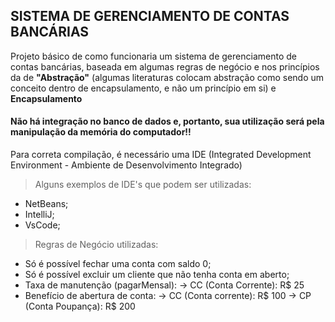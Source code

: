 ## SISTEMA DE GERENCIAMENTO DE CONTAS BANCÁRIAS

Projeto básico de como funcionaria um sistema de gerenciamento de contas bancárias, baseada em algumas regras de negócio e nos princípios da de **"Abstração"** (algumas literaturas colocam abstração como sendo um conceito dentro de encapsulamento, e não um princípio em si) e **Encapsulamento**

#### Não há integração no banco de dados e, portanto, sua utilização será pela manipulação da memória do computador!!

Para correta compilação, é necessário uma IDE (Integrated Development Environment - Ambiente de Desenvolvimento Integrado)

> Alguns exemplos de IDE's que podem ser utilizadas:
  - NetBeans;
  - IntelliJ;
  - VsCode;

> Regras de Negócio utilizadas:
  - Só é possível fechar uma conta com saldo 0;
  - Só é possível excluir um cliente que não tenha conta em aberto;
  - Taxa de manutenção (pagarMensal):
      -> CC (Conta Corrente): R$ 25
  - Benefício de abertura de conta:
      -> CC (Conta corrente): R$ 100
      -> CP (Conta Poupança): R$ 200
